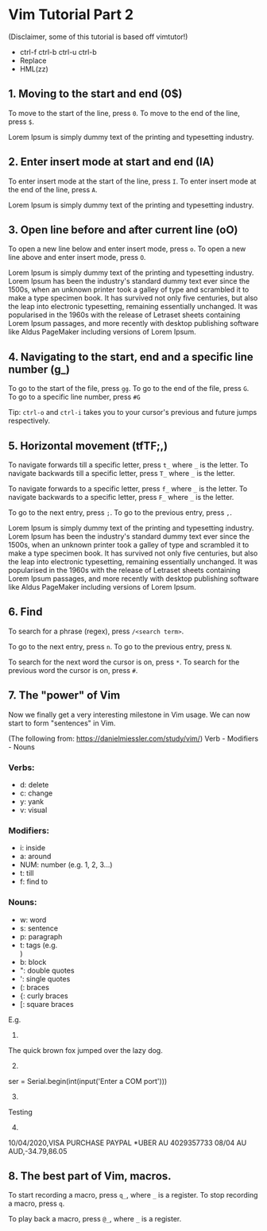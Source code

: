 # Vim Tutorial Part 2

(Disclaimer, some of this tutorial is based off vimtutor!)

- ctrl-f ctrl-b ctrl-u ctrl-b
- Replace
- HML(zz)


## 1. Moving to the start and end (0$)

To move to the start of the line, press `0`.
To move to the end   of the line, press `$`.


Lorem Ipsum is simply dummy text of the printing and typesetting industry.



























## 2. Enter insert mode at start and end (IA)

To enter insert mode at the start of the line, press `I`.
To enter insert mode at the end   of the line, press `A`.


Lorem Ipsum is simply dummy text of the printing and typesetting industry.



























## 3. Open line before and after current line (oO)

To open a new line below and enter insert mode, press `o`.
To open a new line above and enter insert mode, press `O`.


Lorem Ipsum is simply dummy text of the printing and typesetting industry.
Lorem Ipsum has been the industry's standard dummy text ever since the 1500s, 
when an unknown printer took a galley of type and scrambled it to make a type specimen book.
It has survived not only five centuries, but also the leap into electronic typesetting, remaining essentially unchanged.
It was popularised in the 1960s with the release of Letraset sheets containing Lorem Ipsum passages, 
and more recently with desktop publishing software like Aldus PageMaker including versions of Lorem Ipsum.






















## 4. Navigating to the start, end and a specific line number (g_)

To go to the start of the file,  press `gg`.
To go to the end of the file,    press `G`.
To go to a specific line number, press `#G`

Tip: `ctrl-o` and `ctrl-i` takes you to your cursor's previous and future jumps respectively.



























## 5. Horizontal movement (tfTF;,)

To navigate forwards  till a specific letter, press `t_` where `_` is the letter. 
To navigate backwards till a specific letter, press `T_` where `_` is the letter. 

To navigate forwards  to   a specific letter, press `f_` where `_` is the letter. 
To navigate backwards to   a specific letter, press `F_` where `_` is the letter. 

To go to the next     entry, press `;`.
To go to the previous entry, press `,`.


Lorem Ipsum is simply dummy text of the printing and typesetting industry.  Lorem Ipsum has been the industry's standard dummy text ever since the 1500s, when an unknown printer took a galley of type and scrambled it to make a type specimen book.  It has survived not only five centuries, but also the leap into electronic typesetting, remaining essentially unchanged.  It was popularised in the 1960s with the release of Letraset sheets containing Lorem Ipsum passages, and more recently with desktop publishing software like Aldus PageMaker including versions of Lorem Ipsum.





















## 6. Find

To search for a phrase (regex), press `/<search term>`.

To go to the next     entry, press `n`.
To go to the previous entry, press `N`.

To search for the next     word the cursor is on, press `*`.
To search for the previous word the cursor is on, press `#`.

























## 7. The "power" of Vim

Now we finally get a very interesting milestone in Vim usage. We can now start to form "sentences" in Vim. 

(The following from: https://danielmiessler.com/study/vim/)
Verb - Modifiers - Nouns

### Verbs:
- d: delete
- c: change
- y: yank
- v: visual

### Modifiers:
- i: inside
- a: around
- NUM: number (e.g. 1, 2, 3...)
- t: till
- f: find to

### Nouns:
- w: word
- s: sentence
- p: paragraph
- t: tags (e.g. <div></div>)
- b: block
- ": double quotes
- ': single quotes
- (: braces
- {: curly braces
- [: square braces


E.g.

1. 
The quick brown fox jumped over the lazy dog.

2. 
ser = Serial.begin(int(input('Enter a COM port')))

3. 
<div>
  <span>
    Testing
  </span>
</div>

4. 

10/04/2020,VISA PURCHASE   PAYPAL *UBER AU 4029357733   08/04 AU AUD,-$34.79,$86.05

















## 8. The best part of Vim, macros.

To start recording a macro, press `q_`, where `_` is a register.
To stop  recording a macro, press `q`.

To play back a macro, press `@_`, where `_` is a register.






















